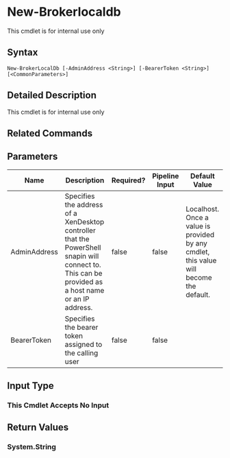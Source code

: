 ﻿
# New-Brokerlocaldb
This cmdlet is for internal use only
## Syntax
```
New-BrokerLocalDb [-AdminAddress <String>] [-BearerToken <String>] [<CommonParameters>]
```
## Detailed Description
This cmdlet is for internal use only


## Related Commands

## Parameters
| Name   | Description | Required? | Pipeline Input | Default Value |
| --- | --- | --- | --- | --- |
| AdminAddress | Specifies the address of a XenDesktop controller that the PowerShell snapin will connect to. This can be provided as a host name or an IP address. | false | false | Localhost. Once a value is provided by any cmdlet, this value will become the default. |
| BearerToken | Specifies the bearer token assigned to the calling user | false | false |  |

## Input Type

### This Cmdlet Accepts No Input

## Return Values

### System.String

